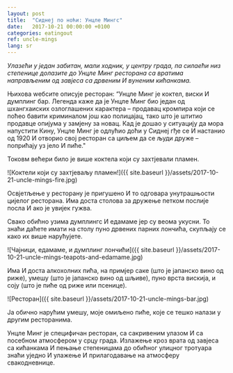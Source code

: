```yaml
---
layout: post
title:  "Сиднеј по ноћи: Унцле Мингс"
date:   2017-10-21 00:00:00 +0100
categories: eatingout
ref: uncle-mings
lang: sr
---
```


*Улазећи у један забитан, мали ходник, у центру града, па силаећи низ степенице долазите до Унцле Минг ресторана са вратима направљеним од завјеса са дрвеним И вуненим кићанкама.*

Њихова wебсите описује  ресторан: “Унцле Минг је коктел, виски И думплинг бар. Легенда каже да је Унцле Минг био један од шхангхаиских озлоглашених карактера – продавац кромпира који се поћео бавити криминалом још као полицајац, тако што је штитио продавце опијума у замјену за новац. Кад је дошао у ситуацију да мора напустити Кину, Унцле Минг је одлућио доћи у Сиднеј гђе се И настанио од 1920 И отворио свој ресторан са циљем да се људи друже – поприћају уз јело И пиће."

Токовм већери било је више коктела који су захтјевали пламен.

![Коктели који су захтјеваљу пламен!]({{ site.baseurl }}/assets/2017-10-21-uncle-mings-fire.jpg)

Освјетљење у ресторану је пригушено И то одговара унутрашњости цијелог ресторана. Има доста столова за дружење петком послије посла И ако је увијек гужва.

Свако обићно узима думплингс И едамаме јер су веома укусни. То знаћи даћете имати на столу пуно дрвених парних лончића, скупљају се како их више нарућујете.

![Чајници, едамаме, и думплинг лончићи]({{ site.baseurl }}/assets/2017-10-21-uncle-mings-teapots-and-edamame.jpg)

Има И доста алкохолних пића, на примјер саке (што је јапанско вино од риже), умешу (што је јапанско вино од шљиве), пуно врста вискија, и соју (што је пиће од риже или псенице).

![Ресторан]({{ site.baseurl }}/assets/2017-10-21-uncle-mings-bar.jpg)

Ја обично нарућим умешу, моје омиљено пиће, које се тешко налази у другим ресторанима.

Унцле Минг је специфичан ресторан, са сакривеним улазом И са посебном атмосфером у срцу града. Излажење кроз врата од завјеса са кићанкама И пењање степеницама до обићног улицног тротуара знаћи уједно И улажење И прилагодавање на атмосферу свакодневнице.
